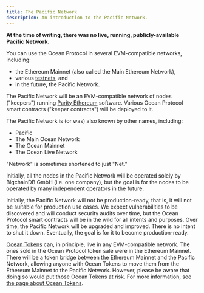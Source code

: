 ```yaml
---
title: The Pacific Network
description: An introduction to the Pacific Network.
---
```


**At the time of writing, there was no live, running, publicly-available Pacific Network.**

You can use the Ocean Protocol in several EVM-compatible networks, including:

- the Ethereum Mainnet (also called the Main Ethereum Network),
- various [testnets](/concepts/testnets/), and
- in the future, the Pacific Network.

The Pacific Network will be an EVM-compatible network of nodes ("keepers") running [Parity Ethereum](https://www.parity.io/ethereum/) software. Various Ocean Protocol smart contracts ("keeper contracts") will be deployed to it.

The Pacific Network is (or was) also known by other names, including:

- Pacific
- The Main Ocean Network
- The Ocean Mainnet
- The Ocean Live Network

"Network" is sometimes shortened to just "Net."

Initially, all the nodes in the Pacific Network will be operated solely by BigchainDB GmbH (i.e. one company), but the goal is for the nodes to be operated by many independent operators in the future.

Initially, the Pacific Network will not be production-ready, that is, it will not be suitable for production use cases.
We expect vulnerabilities to be discovered and will conduct security audits over time, but the Ocean Protocol smart contracts will be in the wild for all intents and purposes.
Over time, the Pacific Network will be upgraded and improved.
There is no intent to shut it down.
Eventually, the goal is for it to become production-ready.

[Ocean Tokens](/concepts/ocean-tokens/) can, in principle, live in any EVM-compatible network. The ones sold in the Ocean Protocol token sale were in the Ethereum Mainnet. There will be a token bridge between the Ethereum Mainnet and the Pacific Network, allowing anyone with Ocean Tokens to move them from the Ethereum Mainnet to the Pacific Network. However, please be aware that doing so would put those Ocean Tokens at risk. For more information, see [the page about Ocean Tokens](/concepts/ocean-tokens/).
